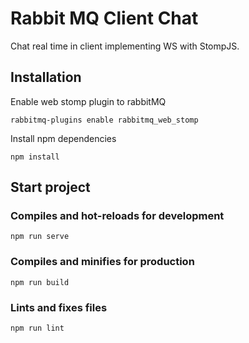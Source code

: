 # Rabbit MQ Client Chat

Chat real time in client implementing WS with StompJS.

## Installation
Enable web stomp plugin to rabbitMQ
```
rabbitmq-plugins enable rabbitmq_web_stomp
```
Install npm dependencies

```
npm install
```
## Start project
### Compiles and hot-reloads for development
```
npm run serve
```

### Compiles and minifies for production
```
npm run build
```

### Lints and fixes files
```
npm run lint
```
